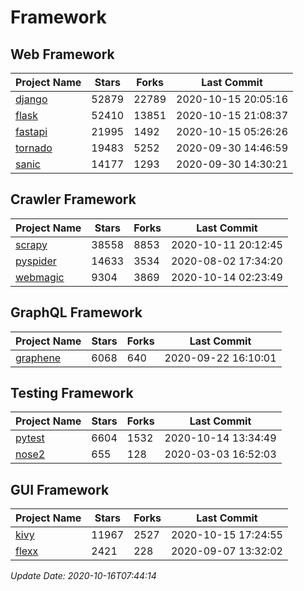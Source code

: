 # Framework

## Web Framework

| Project Name | Stars | Forks | Last Commit |
| ------------ | ----- | ----- | ----------- |
| [django](https://github.com/django/django) | 52879 | 22789 | 2020-10-15 20:05:16 |
| [flask](https://github.com/pallets/flask) | 52410 | 13851 | 2020-10-15 21:08:37 |
| [fastapi](https://github.com/tiangolo/fastapi) | 21995 | 1492 | 2020-10-15 05:26:26 |
| [tornado](https://github.com/tornadoweb/tornado) | 19483 | 5252 | 2020-09-30 14:46:59 |
| [sanic](https://github.com/huge-success/sanic) | 14177 | 1293 | 2020-09-30 14:30:21 |

## Crawler Framework

| Project Name | Stars | Forks | Last Commit |
| ------------ | ----- | ----- | ----------- |
| [scrapy](https://github.com/scrapy/scrapy) | 38558 | 8853 | 2020-10-11 20:12:45 |
| [pyspider](https://github.com/binux/pyspider) | 14633 | 3534 | 2020-08-02 17:34:20 |
| [webmagic](https://github.com/code4craft/webmagic) | 9304 | 3869 | 2020-10-14 02:23:49 |

## GraphQL Framework

| Project Name | Stars | Forks | Last Commit |
| ------------ | ----- | ----- | ----------- |
| [graphene](https://github.com/graphql-python/graphene) | 6068 | 640 | 2020-09-22 16:10:01 |

## Testing Framework

| Project Name | Stars | Forks | Last Commit |
| ------------ | ----- | ----- | ----------- |
| [pytest](https://github.com/pytest-dev/pytest) | 6604 | 1532 | 2020-10-14 13:34:49 |
| [nose2](https://github.com/nose-devs/nose2) | 655 | 128 | 2020-03-03 16:52:03 |

## GUI Framework

| Project Name | Stars | Forks | Last Commit |
| ------------ | ----- | ----- | ----------- |
| [kivy](https://github.com/kivy/kivy) | 11967 | 2527 | 2020-10-15 17:24:55 |
| [flexx](https://github.com/flexxui/flexx) | 2421 | 228 | 2020-09-07 13:32:02 |

*Update Date: 2020-10-16T07:44:14*